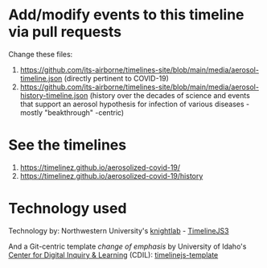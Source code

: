 # Add/modify events to this timeline via pull requests

Change these files: 

1. https://github.com/its-airborne/timelines-site/blob/main/media/aerosol-timeline.json (directly pertinent to COVID-19)
2. https://github.com/its-airborne/timelines-site/blob/main/media/aerosol-history-timeline.json (history over the decades of science and events that support an aerosol hypothesis for infection of various diseases - mostly "beakthrough" -centric)


# See the timelines

1. https://timelinez.github.io/aerosolized-covid-19/
2. https://timelinez.github.io/aerosolized-covid-19/history

# Technology used

Technology by: Northwestern University's [knightlab](https://github.com/NUKnightLab) - [TimelineJS3](https://github.com/NUKnightLab/TimelineJS3) 

And a Git-centric template *change of emphasis* by University of Idaho's [Center for Digital Inquiry & Learning](https://github.com/thecdil) (CDIL): [timelinejs-template](https://github.com/thecdil/timelinejs-template)

